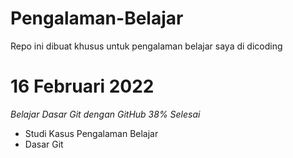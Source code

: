 # Pengalaman-Belajar
Repo ini dibuat khusus untuk pengalaman belajar saya di dicoding

# 16 Februari 2022
_Belajar Dasar Git dengan GitHub 38% Selesai_
- Studi Kasus Pengalaman Belajar
- Dasar Git
